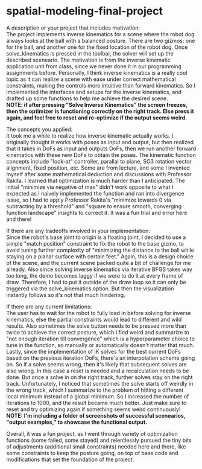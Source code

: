 # spatial-modeling-final-project

A description or your project that includes motivation:  
The project implements inverse kinematics for a scene where the robot dog always looks
at the ball with a balanced posture. There are two gizmos: one for the ball, and another
one for the fixed location of the robot dog. Once solve_kinematics is pressed in the toolbar,
the solver will set up the described sceneario. The motivation is from the inverse kinematic
application unit from class, since we never done it in our programming assignments before. 
Personally, I think inverse kinematics is a really cool topic as it can realize a scene
with ease under correct mathematical constraints, making the controls more intuitive than
forward kinematics. So I implemented the interfaces and setups for the inverse kinematics,
and drafted up some functions to help me achieve the desired scene.  
**NOTE: if after pressing "Solve Inverse Kinematics" the screen freezes, then the optimizer**
**is functioning correctly on the right track. Else press it again, and feel free to reset**
**and re-optimize if the output seems weird.**
  
The concepts you applied:  
It took me a while to realize how inverse kinematic actually works. I originally thought it
works with poses as input and output, but then realized that it takes in DoFs as input
and outputs DoFs, then we run another forward kinematics with these new DoFs to obtain the
poses. The kinematic function concepts include "look-at" controller, parallal to plane, SO3
rotation vector alignment, fixed position, etc. Some are from lecture, and some I invented
myself after some mathematical deduction and discussions with Professor Rakita. I learned that
optimization is much harder than I anticipated. The initial "minimize via negative of max" 
didn't work opposite to what I expected as I naively implemented the function and ran into divergence issue,
so I had to apply Professor Rakita's "minimize towards 0 via subtracting by a threshold" and
"square to ensure smooth, converging function landscape" insights to correct it. It was
a fun trial and error here and there!  
  
If there are any tradeoffs involved in your implementation:  
Since the robot's base joint to origin is a floating joint, I decided to use a simple
"match position" constraint to fix the robot to the base gizmo, to avoid tuning further complexity
of "minimizing the distance to the ball while staying on a planar surface with certain feet." Again,
this is a design choice of the scene, and the current scene packed quite a bit of challenge for me
already. Also since solving inverse kinematics via iterative BFGS takes way too long, the demo
becomes laggy if we were to do it at every frame of draw. Therefore, I had to put it outside of the
draw loop so it can only be triggered via the solve_kinematics option. But then the visualization
instantly follows so it's not that much hindering.  
  
If there are any current limitations:  
The user has to wait for the robot to fully load in before solving for inverse kinematics, else 
the partial constraints would lead to different and wild results. Also sometimes the solve button
needs to be pressed more than twice to achieve the correct posture, which I find weird and summarize
to "not enough iteration till convergence" which is a hyperparameter choice to tune in the function,
so manually or automatically doesn't matter that much. Lastly, since the implementation of IK
solves for the best current DoFs based on the previous iteration DoFs, there's an interpolation scheme
going on. So if a solve seems wrong, then it's likely that subsequent solves are also wrong. In this
case a reset is needed and a recalculation needs to be done. But once a solve in on the right track,
further solves stay on the right track. Unfortunately, I noticed that sometimes the solve starts off
weirdly in the wrong track, which I summarize to the problem of hitting a different local minimum instead
of a global minimum. So I increased the number of iterations to 1000, and the result became much better.
Just make sure to reset and try optimizing again if something seems weird continuously!  
**NOTE: I'm including a folder of screenshots of successful scenearios, "output examples," to showcase the functional output.**  
  
Overall, it was a fun project, as I went through variety of optimization functions (some failed, some stayed) 
and relentlessly pursued the tiny bits of adjustments (additional small constraints) needed here and there, 
like some constraints to keep the posture going, on top of base code and modifications that set the
foundation of the project.  
